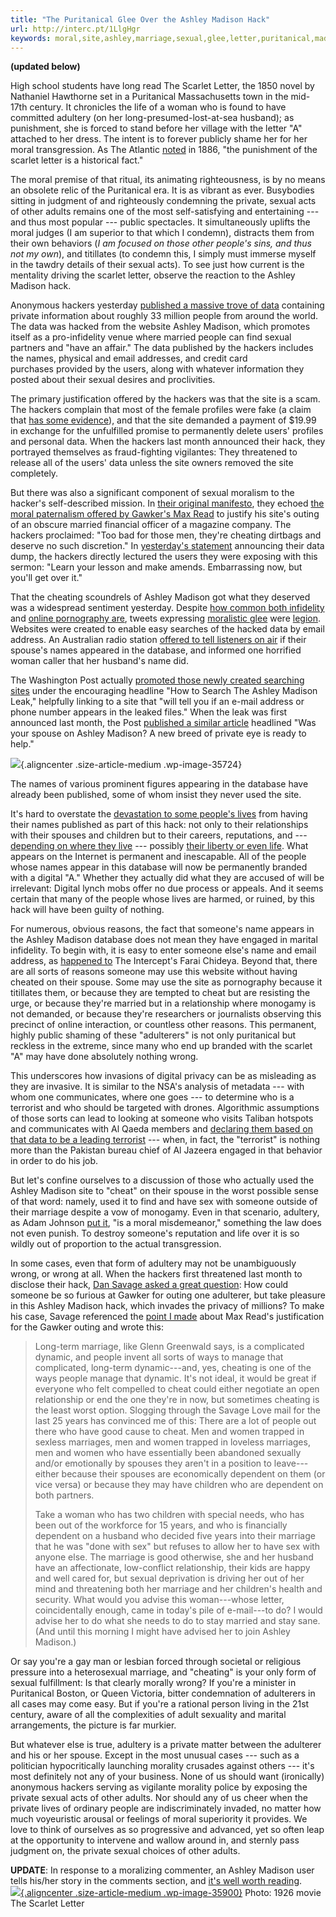```yaml
---
title: "The Puritanical Glee Over the Ashley Madison Hack"
url: http://interc.pt/1LlgHgr
keywords: moral,site,ashley,marriage,sexual,glee,letter,puritanical,madison,private,hack,data,hackers
---
```

**(updated below)**

High school students have long read The Scarlet Letter, the 1850 novel by Nathaniel Hawthorne set in a Puritanical Massachusetts town in the mid-17th century. It chronicles the life of a woman who is found to have committed adultery (on her long-presumed-lost-at-sea husband); as punishment, she is forced to stand before her village with the letter "A" attached to her dress. The intent is to forever publicly shame her for her moral transgression. As The Atlantic [noted](http://www.theatlantic.com/magazine/archive/1886/04/the-scarlet-letter-by-nathaniel-hawthorne/304668/) in 1886, "the punishment of the scarlet letter is a historical fact."

The moral premise of that ritual, its animating righteousness, is by no means an obsolete relic of the Puritanical era. It is as vibrant as ever. Busybodies sitting in judgment of and righteously condemning the private, sexual acts of other adults remains one of the most self-satisfying and entertaining --- and thus most popular --- public spectacles. It simultaneously uplifts the moral judges (I am superior to that which I condemn), distracts them from their own behaviors (*I am focused on those other people's sins, and thus not my own*), and titillates (to condemn this, I simply must immerse myself in the tawdry details of their sexual acts). To see just how current is the mentality driving the scarlet letter, observe the reaction to the Ashley Madison hack.

Anonymous hackers yesterday [published a massive trove of data](http://www.theguardian.com/technology/2015/aug/19/ashley-madison-hackers-release-10gb-database-of-33m-infidelity-site-accounts?CMP=twt_gu) containing private information about roughly 33 million people from around the world. The data was hacked from the website Ashley Madison, which promotes itself as a pro-infidelity venue where married people can find sexual partners and "have an affair." The data published by the hackers includes the names, physical and email addresses, and credit card purchases provided by the users, along with whatever information they posted about their sexual desires and proclivities.

The primary justification offered by the hackers was that the site is a scam. The hackers complain that most of the female profiles were fake (a claim that [has some evidence](http://www.cbc.ca/news/world/ashley-madison-adultery-website-sued-by-former-employee-1.2421819)), and that the site demanded a payment of \$19.99 in exchange for the unfulfilled promise to permanently delete users' profiles and personal data. When the hackers last month announced their hack, they portrayed themselves as fraud-fighting vigilantes: They threatened to release all of the users' data unless the site owners removed the site completely.

But there was also a significant component of sexual moralism to the hacker's self-described mission. In [their original manifesto](https://krebsonsecurity.com/2015/07/online-cheating-site-ashleymadison-hacked/), they echoed [the moral paternalism offered by Gawker's Max Read](https://firstlook.org/theintercept/2015/07/17/max-reads-justification-gawkers-incomparably-vile-article/) to justify his site's outing of an obscure married financial officer of a magazine company. The hackers proclaimed: "Too bad for those men, they're cheating dirtbags and deserve no such discretion." In [yesterday's statement](http://www.wired.com/wp-content/uploads/2015/08/AshleyMadison-Data-Dump2.jpg) announcing their data dump, the hackers directly lectured the users they were exposing with this sermon: "Learn your lesson and make amends. Embarrassing now, but you'll get over it."

That the cheating scoundrels of Ashley Madison got what they deserved was a widespread sentiment yesterday. Despite [how common both infidelity](http://www.dailymail.co.uk/news/article-2311947/The-infidelity-epidemic-Never-marriage-vows-strain-Relationship-expert-Kate-Figes-spent-3-years-finding-adultery-worryingly-common.html) and [online pornography are](http://thenextweb.com/insider/2012/10/07/cybersex-ascii-pinups-celebrity-fakes-how-the-internet-created-a-97-billion-porn-industry/), tweets expressing [moralistic glee](http://www.thestranger.com/blogs/slog/2015/07/20/22573934/gawker-outs-one-cheater-and-the-internet-condemns-gawkerhackers-expose-37-million-cheaters-and-the-internet-condemns-cheaters) were [legion](http://www.washingtonpost.com/news/morning-mix/wp/2015/08/19/dont-gloat-about-the-ashley-madison-leak-its-about-way-more-than-infidelity/?tid=pm_pop_b). Websites were created to enable easy searches of the hacked data by email address. An Australian radio station [offered to tell listeners on air](http://www.theguardian.com/technology/2015/aug/20/radio-hosts-tell-woman-live-on-air-her-husband-had-ashley-madison-account?CMP=twt_gu) if their spouse's names appeared in the database, and informed one horrified woman caller that her husband's name did.

The Washington Post actually [promoted those newly created searching sites](https://www.washingtonpost.com/news/the-intersect/wp/2015/08/19/how-to-see-if-you-or-your-spouse-appear-in-the-ashley-madison-leak/) under the encouraging headline "How to Search The Ashley Madison Leak," helpfully linking to a site that "will tell you if an e-mail address or phone number appears in the leaked files." When the leak was first announced last month, the Post [published a similar article](https://www.washingtonpost.com/lifestyle/style/was-your-spouse-on-ashley-madison-a-new-type-of-detective-is-ready-to-help/2015/07/24/a041f182-3231-11e5-97ae-30a30cca95d7_story.html) headlined "Was your spouse on Ashley Madison? A new breed of private eye is ready to help."

![](//theintercept.imgix.net/wp-uploads/sites/1/2015/08/washpost-540x383.png?auto=compress%2Cformat&q=90){.aligncenter .size-article-medium .wp-image-35724}

The names of various prominent figures appearing in the database have already been published, some of whom insist they never used the site.

It's hard to overstate the [devastation to some people's lives](http://www.wired.co.uk/news/archive/2015-08/19/ashley-madison-have-i-been-hacked) from having their names published as part of this hack: not only to their relationships with their spouses and children but to their careers, reputations, and --- [depending on where they live](https://twitter.com/ShepNewsTeam/status/634088086067113984) --- possibly [their liberty or even life](https://twitter.com/srhbutts/status/634169099568836608). What appears on the Internet is permanent and inescapable. All of the people whose names appear in this database will now be permanently branded with a digital "A." Whether they actually did what they are accused of will be irrelevant: Digital lynch mobs offer no due process or appeals. And it seems certain that many of the people whose lives are harmed, or ruined, by this hack will have been guilty of nothing.

For numerous, obvious reasons, the fact that someone's name appears in the Ashley Madison database does not mean they have engaged in marital infidelity. To begin with, it is easy to enter someone else's name and email address, as [happened to](https://firstlook.org/theintercept/2015/07/21/ashley-madison-breach-why-am-i-getting-their-emails/) The Intercept's Farai Chideya. Beyond that, there are all sorts of reasons someone may use this website without having cheated on their spouse. Some may use the site as pornography because it titillates them, or because they are tempted to cheat but are resisting the urge, or because they're married but in a relationship where monogamy is not demanded, or because they're researchers or journalists observing this precinct of online interaction, or countless other reasons. This permanent, highly public shaming of these "adulterers" is not only puritanical but reckless in the extreme, since many who end up branded with the scarlet "A" may have done absolutely nothing wrong.

This underscores how invasions of digital privacy can be as misleading as they are invasive. It is similar to the NSA's analysis of metadata --- with whom one communicates, where one goes --- to determine who is a terrorist and who should be targeted with drones. Algorithmic assumptions of those sorts can lead to looking at someone who visits Taliban hotspots and communicates with Al Qaeda members and [declaring them based on that data to be a leading terrorist](https://firstlook.org/theintercept/2015/05/08/u-s-government-designated-prominent-al-jazeera-journalist-al-qaeda-member-put-watch-list/) --- when, in fact, the "terrorist" is nothing more than the Pakistan bureau chief of Al Jazeera engaged in that behavior in order to do his job.

But let's confine ourselves to a discussion of those who actually used the Ashley Madison site to "cheat" on their spouse in the worst possible sense of that word: namely, used it to find and have sex with someone outside of their marriage despite a vow of monogamy. Even in that scenario, adultery, as Adam Johnson [put it](https://twitter.com/adamjohnsonNYC/status/634273642784890880), "is a moral misdemeanor," something the law does not even punish. To destroy someone's reputation and life over it is so wildly out of proportion to the actual transgression.

In some cases, even that form of adultery may not be unambiguously wrong, or wrong at all. When the hackers first threatened last month to disclose their hack, [Dan Savage asked a great question](http://www.thestranger.com/blogs/slog/2015/07/20/22573934/gawker-outs-one-cheater-and-the-internet-condemns-gawkerhackers-expose-37-million-cheaters-and-the-internet-condemns-cheaters): How could someone be so furious at Gawker for outing one adulterer, but take pleasure in this Ashley Madison hack, which invades the privacy of millions? To make his case, Savage referenced the [point I made](https://firstlook.org/theintercept/2015/07/17/max-reads-justification-gawkers-incomparably-vile-article/) about Max Read's justification for the Gawker outing and wrote this:

> Long-term marriage, like Glenn Greenwald says, is a complicated dynamic, and people invent all sorts of ways to manage that complicated, long-term dynamic---and, yes, cheating is one of the ways people manage that dynamic. It's not ideal, it would be great if everyone who felt compelled to cheat could either negotiate an open relationship or end the one they're in now, but sometimes cheating is the least worst option. Slogging through the Savage Love mail for the last 25 years has convinced me of this: There are a lot of people out there who have good cause to cheat. Men and women trapped in sexless marriages, men and women trapped in loveless marriages, men and women who have essentially been abandoned sexually and/or emotionally by spouses they aren't in a position to leave---either because their spouses are economically dependent on them (or vice versa) or because they may have children who are dependent on both partners.
>
> Take a woman who has two children with special needs, who has been out of the workforce for 15 years, and who is financially dependent on a husband who decided five years into their marriage that he was "done with sex" but refuses to allow her to have sex with anyone else. The marriage is good otherwise, she and her husband have an affectionate, low-conflict relationship, their kids are happy and well cared for, but sexual deprivation is driving her out of her mind and threatening both her marriage and her children's health and security. What would you advise this woman---whose letter, coincidentally enough, came in today's pile of e-mail---to do? I would advise her to do what she needs to do to stay married and stay sane. (And until this morning I might have advised her to join Ashley Madison.)

Or say you're a gay man or lesbian forced through societal or religious pressure into a heterosexual marriage, and "cheating" is your only form of sexual fulfillment: Is that clearly morally wrong? If you're a minister in Puritanical Boston, or Queen Victoria, bitter condemnation of adulterers in all cases may come easy. But if you're a rational person living in the 21st century, aware of all the complexities of adult sexuality and marital arrangements, the picture is far murkier.

But whatever else is true, adultery is a private matter between the adulterer and his or her spouse. Except in the most unusual cases --- such as a politician hypocritically launching morality crusades against others --- it's most definitely not any of your business. None of us should want (ironically) anonymous hackers serving as vigilante morality police by exposing the private sexual acts of other adults. Nor should any of us cheer when the private lives of ordinary people are indiscriminately invaded, no matter how much voyeuristic arousal or feelings of moral superiority it provides. We love to think of ourselves as so progressive and advanced, yet so often leap at the opportunity to intervene and wallow around in, and sternly pass judgment on, the private sexual choices of other adults.

**UPDATE**: In response to a moralizing commenter, an Ashley Madison user tells his/her story in the comments section, and [it's well worth reading](https://firstlook.org/theintercept/2015/08/20/puritanical-glee-ashley-madison-hack/?comments=1#comment-158953).\
[![](//theintercept.imgix.net/wp-uploads/sites/1/2015/08/am-540x299.png?auto=compress%2Cformat&q=90){.aligncenter .size-article-medium .wp-image-35900}](//theintercept.imgix.net/wp-uploads/sites/1/2015/08/am.png?auto=compress%2Cformat&q=90) Photo: 1926 movie The Scarlet Letter
